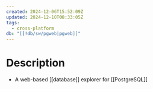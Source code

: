 ```yaml
---
created: 2024-12-06T15:52:09Z
updated: 2024-12-10T08:33:05Z
tags:
  - cross-platform
db: "[[!db/sw/pgweb|pgweb]]"
---
```

# Description
- A web-based [[database]] explorer for [[PostgreSQL]]
